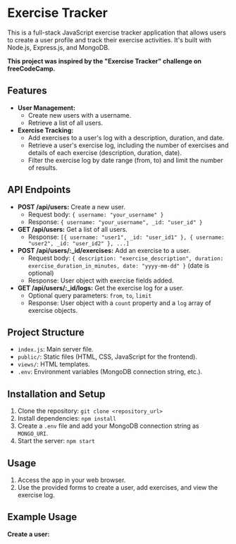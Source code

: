 # Exercise Tracker

This is a full-stack JavaScript exercise tracker application that allows users to create a user profile and track their exercise activities. It's built with Node.js, Express.js, and MongoDB.

**This project was inspired by the "Exercise Tracker" challenge on freeCodeCamp.**

## Features

*   **User Management:**
    *   Create new users with a username.
    *   Retrieve a list of all users.
*   **Exercise Tracking:**
    *   Add exercises to a user's log with a description, duration, and date.
    *   Retrieve a user's exercise log, including the number of exercises and details of each exercise (description, duration, date).
    *   Filter the exercise log by date range (from, to) and limit the number of results.

## API Endpoints

*   **POST /api/users:** Create a new user.
    *   Request body: `{ username: "your_username" }`
    *   Response: `{ username: "your_username", _id: "user_id" }`
*   **GET /api/users:** Get a list of all users.
    *   Response: `[{ username: "user1", _id: "user_id1" }, { username: "user2", _id: "user_id2" }, ...]`
*   **POST /api/users/:_id/exercises:** Add an exercise to a user.
    *   Request body: `{ description: "exercise_description", duration: exercise_duration_in_minutes, date: "yyyy-mm-dd" }` (date is optional)
    *   Response: User object with exercise fields added.
*   **GET /api/users/:_id/logs:** Get the exercise log for a user.
    *   Optional query parameters: `from`, `to`, `limit`
    *   Response: User object with a `count` property and a `log` array of exercise objects.

## Project Structure

*   `index.js`: Main server file.
*   `public/`: Static files (HTML, CSS, JavaScript for the frontend).
*   `views/`: HTML templates.
*   `.env`: Environment variables (MongoDB connection string, etc.).

## Installation and Setup

1.  Clone the repository: `git clone <repository_url>`
2.  Install dependencies: `npm install`
3.  Create a `.env` file and add your MongoDB connection string as `MONGO_URI`.
4.  Start the server: `npm start`

## Usage

1.  Access the app in your web browser.
2.  Use the provided forms to create a user, add exercises, and view the exercise log.

## Example Usage

**Create a user:**
